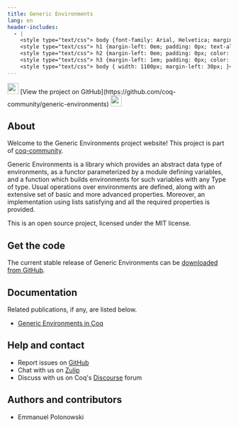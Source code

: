 ```yaml
---
title: Generic Environments
lang: en
header-includes:
  - |
    <style type="text/css"> body {font-family: Arial, Helvetica; margin-left: 5em; font-size: large;} </style>
    <style type="text/css"> h1 {margin-left: 0em; padding: 0px; text-align: center} </style>
    <style type="text/css"> h2 {margin-left: 0em; padding: 0px; color: #580909} </style>
    <style type="text/css"> h3 {margin-left: 1em; padding: 0px; color: #C05001;} </style>
    <style type="text/css"> body { width: 1100px; margin-left: 30px; }</style>
---
```


<div style="text-align:left"><img src="https://github.githubassets.com/images/modules/logos_page/Octocat.png" height="25" style="border:0px">
[View the project on GitHub](https://github.com/coq-community/generic-environments)
<img src="https://github.githubassets.com/images/modules/logos_page/Octocat.png" height="25" style="border:0px"></div>

## About

Welcome to the Generic Environments project website! This project is part of [coq-community](https://github.com/coq-community/manifesto).

Generic Environments is a library which provides an abstract data type of environments, as a functor parameterized by a module defining variables, and a function which builds environments for such variables with any Type of type. Usual operations over environments are defined, along with an extensive set of basic and more advanced properties. Moreover, an implementation using lists satisfying and all the required properties is provided.


This is an open source project, licensed under the MIT license.

## Get the code

The current stable release of Generic Environments can be [downloaded from GitHub](https://github.com/coq-community/generic-environments/releases).

## Documentation


Related publications, if any, are listed below.

- [Generic Environments in Coq](https://hal.archives-ouvertes.fr/hal-00648397) 

## Help and contact

- Report issues on [GitHub](https://github.com/coq-community/generic-environments/issues)
- Chat with us on [Zulip](https://coq.zulipchat.com/#narrow/stream/237663-coq-community-devs.20.26.20users)
- Discuss with us on Coq's [Discourse](https://coq.discourse.group) forum

## Authors and contributors

- Emmanuel Polonowski

